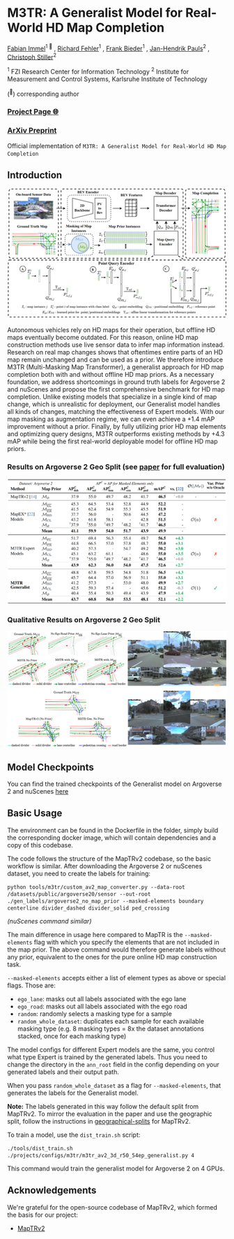 # M3TR: A Generalist Model for Real-World HD Map Completion

[Fabian Immel](https://scholar.google.com/citations?hl=de&user=uHlmd9QAAAAJ&view_op=list_works&sortby=pubdate)<sup>1 :email:</sup> , [Richard Fehler](https://scholar.google.com/citations?hl=de&user=gOQYH4AAAAAJ&view_op=list_works&sortby=pubdate)<sup>1</sup> , [Frank Bieder](https://scholar.google.com/citations?user=mAMWuMUAAAAJ&hl=de&oi=ao)<sup>1</sup> , [Jan-Hendrik Pauls](https://scholar.google.com/citations?user=0LbD7HUAAAAJ&hl=de&oi=ao)<sup>2</sup> , [Christoph Stiller](https://scholar.google.com/citations?user=OeAQ2c0AAAAJ&hl=de&oi=ao)<sup>2</sup>
 
<sup>1</sup> FZI Research Center for Information Technology <sup>2</sup> Institute for Measurement and Control Systems, Karlsruhe Institute of Technology

(<sup>:email:</sup>) corresponding author

### [Project Page :globe_with_meridians:](https://immel-f.github.io/m3tr/)

### [ArXiv Preprint](https://arxiv.org/abs/2411.10316)

Official implementation of `M3TR: A Generalist Model for Real-World HD Map Completion`

## Introduction

![overview](assets/m3tr_overview.png "overview")

Autonomous vehicles rely on HD maps for their operation, but offline HD maps eventually become outdated. For this reason, online HD map construction methods use live sensor data to infer map information instead. Research on real map changes shows that oftentimes entire parts of an HD map remain unchanged and can be used as a prior. We therefore introduce M3TR (Multi-Masking Map Transformer), a generalist approach for HD map completion both with and without offline HD map priors. As a necessary foundation, we address shortcomings in ground truth labels for Argoverse 2 and nuScenes and propose the first comprehensive benchmark for HD map completion. Unlike existing models that specialize in a single kind of map change, which is unrealistic for deployment, our Generalist model handles all kinds of changes, matching the effectiveness of Expert models. With our map masking as augmentation regime, we can even achieve a +1.4 mAP improvement without a prior. Finally, by fully utilizing prior HD map elements and optimizing query designs, M3TR outperforms existing methods by +4.3 mAP while being the first real-world deployable model for offline HD map priors.  

### Results on Argoverse 2 Geo Split (see [paper](https://arxiv.org/abs/2411.10316) for full evaluation)

![av2_table](assets/av2_table.png "av2_table")

### Qualitative Results on Argoverse 2 Geo Split

![qual_examples_1](assets/qual_examples_1.png "qual_examples_1")

## Model Checkpoints

You can find the trained checkpoints of the Generalist model on Argoverse 2 and nuScenes [here](https://drive.google.com/drive/folders/1pUVveoMSVK5OuFzregQs1EuUMSJwEcik?usp=sharing)

## Basic Usage

The environment can be found in the Dockerfile in the folder, simply build the corresponding docker image, which will contain dependencies and a copy of this codebase.

The code follows the structure of the MapTRv2 codebase, so the basic workflow is similar. 
After downloading the Argoverse 2 or nuScenes dataset, you need to create the labels for training:

```
python tools/m3tr/custom_av2_map_converter.py --data-root /datasets/public/argoverse20/sensor --out-root ./gen_labels/argoverse2_no_map_prior --masked-elements boundary centerline divider_dashed divider_solid ped_crossing
```

*(nuScenes command similar)*

The main difference in usage here compared to MapTR is the `--masked-elements` flag with which you specify the elements that are not included in the map prior. The above command would therefore generate labels without any prior, equivalent to the ones for the pure online HD map construction task.

`--masked-elements` accepts either a list of element types as above or special flags. Those are:
- `ego_lane`: masks out all labels associated with the ego lane
- `ego_road`: masks out all labels associated with the ego road
- `random`: randomly selects a masking type for a sample
- `random_whole_dataset`: duplicates each sample for each available masking type (e.g. 8 masking types = 8x the dataset annotations stacked, once for each masking type)


The model configs for different Expert models are the same, you control what type Expert is trained by the generated labels. Thus you need to change the directory in the `ann_root` field in the config depending on your generated labels and their output path.

When you pass `random_whole_dataset` as a flag for `--masked-elements`, that generates the labels for the Generalist model.

**Note:** The labels generated in this way follow the default split from MapTRv2. To mirror the evaluation in the paper and use the geographic split, follow the instructions in [geographical-splits](https://github.com/LiljaAdam/geographical-splits) for MapTRv2.

To train a model, use the `dist_train.sh` script: 

```
./tools/dist_train.sh ./projects/configs/m3tr/m3tr_av2_3d_r50_54ep_generalist.py 4
```

This command would train the generalist model for Argoverse 2 on 4 GPUs.

## Acknowledgements

We're grateful for the open-source codebase of MapTRv2, which formed the basis for our project:

* [MapTRv2](https://github.com/hustvl/MapTR/tree/maptrv2) 
